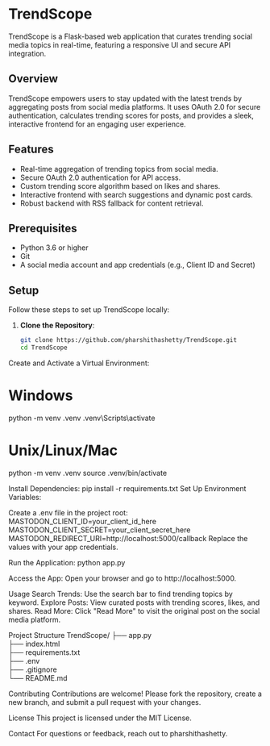 # TrendScope

TrendScope is a Flask-based web application that curates trending social media topics in real-time, featuring a responsive UI and secure API integration.

## Overview

TrendScope empowers users to stay updated with the latest trends by aggregating posts from social media platforms. It uses OAuth 2.0 for secure authentication, calculates trending scores for posts, and provides a sleek, interactive frontend for an engaging user experience.

## Features

- Real-time aggregation of trending topics from social media.
- Secure OAuth 2.0 authentication for API access.
- Custom trending score algorithm based on likes and shares.
- Interactive frontend with search suggestions and dynamic post cards.
- Robust backend with RSS fallback for content retrieval.

## Prerequisites

- Python 3.6 or higher
- Git
- A social media account and app credentials (e.g., Client ID and Secret)

## Setup

Follow these steps to set up TrendScope locally:

1. **Clone the Repository**:
   ```bash
   git clone https://github.com/pharshithashetty/TrendScope.git
   cd TrendScope
Create and Activate a Virtual Environment:
# Windows
python -m venv .venv
.venv\Scripts\activate
# Unix/Linux/Mac
python -m venv .venv
source .venv/bin/activate

Install Dependencies:
pip install -r requirements.txt
Set Up Environment Variables:

Create a .env file in the project root:
MASTODON_CLIENT_ID=your_client_id_here
MASTODON_CLIENT_SECRET=your_client_secret_here
MASTODON_REDIRECT_URI=http://localhost:5000/callback
Replace the values with your app credentials.

Run the Application:
python app.py

Access the App:
Open your browser and go to http://localhost:5000.

Usage
Search Trends: Use the search bar to find trending topics by keyword.
Explore Posts: View curated posts with trending scores, likes, and shares.
Read More: Click "Read More" to visit the original post on the social media platform.

Project Structure
TrendScope/
├── app.py             
├── index.html         
├── requirements.txt   
├── .env               
├── .gitignore         
└── README.md          

Contributing
Contributions are welcome! Please fork the repository, create a new branch, and submit a pull request with your changes.

License
This project is licensed under the MIT License.

Contact
For questions or feedback, reach out to pharshithashetty.
